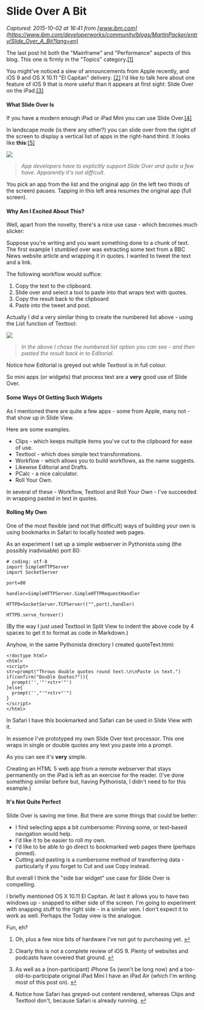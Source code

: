 # Slide Over A Bit

_Captured: 2015-10-02 at 16:41 from [www.ibm.com](https://www.ibm.com/developerworks/community/blogs/MartinPacker/entry/Slide_Over_A_Bit?lang=en)_

The last post hit both the "Mainframe" and "Performance" aspects of this blog. This one is firmly in the "Topics" category.[[1]](https://www.ibm.com/developerworks/community/blogs/MartinPacker/entry/Slide_Over_A_Bit)

You might've noticed a slew of announcements from Apple recently, and iOS 9 and OS X 10.11 "El Capitan" delivery. [[2]](https://www.ibm.com/developerworks/community/blogs/MartinPacker/entry/Slide_Over_A_Bit) I'd like to talk here about one feature of iOS 9 that is more useful than it appears at first sight: Slide Over on the iPad.[[3]](https://www.ibm.com/developerworks/community/blogs/MartinPacker/entry/Slide_Over_A_Bit)

#### What Slide Over Is

If you have a modern enough iPad or iPad Mini you can use Slide Over.[[4]](https://www.ibm.com/developerworks/community/blogs/MartinPacker/entry/Slide_Over_A_Bit)

In landscape mode (is there any other?) you can slide over from the right of the screen to display a vertical list of apps in the right-hand third. It looks like **this**:[[5]](https://www.ibm.com/developerworks/community/blogs/MartinPacker/entry/Slide_Over_A_Bit)

![](https://www.ibm.com/developerworks/community/blogs/MartinPacker/resource/slideover.png)

> _App developers have to explicitly support Slide Over and quite a few have. Apparently it's not difficult._

You pick an app from the list and the original app (in the left two thirds of the screen) pauses. Tapping in this left area resumes the original app (full screen).

#### Why Am I Excited About This?

Well, apart from the novelty, there's a nice use case - which becomes much slicker:

Suppose you're writing and you want something done to a chunk of text. The first example I stumbled over was extracting some text from a BBC News website article and wrapping it in quotes. I wanted to tweet the text and a link.

The following workflow would suffice:

  1. Copy the text to the clipboard.
  2. Slide over and select a tool to paste into that wraps text with quotes.
  3. Copy the result back to the clipboard
  4. Paste into the tweet and post.

Actually I did a very similar thing to create the numbered list above - using the List function of Texttool:

![](https://www.ibm.com/developerworks/community/blogs/MartinPacker/resource/listing.png)

> _In the above I chose the numbered list option you can see - and then pasted the result back in to Editorial._

Notice how Editorial is greyed out while Texttool is in full colour.

So mini apps (or widgets) that process text are a **very** good use of Slide Over.

#### Some Ways Of Getting Such Widgets

As I mentioned there are quite a few apps - some from Apple, many not - that show up in Slide View.

Here are some examples.

  * Clips - which keeps multiple items you've cut to the clipboard for ease of use.
  * Texttool - which does simple text transformations.
  * Workflow - which allows you to build workflows, as the name suggests.
  * Likewise Editorial and Drafts.
  * PCalc - a nice calculator.
  * Roll Your Own.

In several of these - Workflow, Texttool and Roll Your Own - I've succeeded in wrapping pasted in text in quotes.

#### Rolling My Own

One of the most flexible (and not that difficult) ways of building your own is using bookmarks in Safari to locally hosted web pages.

As an experiment I set up a simple webserver in Pythonista using (the possibly inadvisable) port 80:
    
    
    # coding: utf-8
    import SimpleHTTPServer
    import SocketServer
    
    port=80
    
    handler=SimpleHTTPServer.SimpleHTTPRequestHandler
    
    HTTPD=SocketServer.TCPServer(("",port),handler)
    
    HTTPD.serve_forever()
    

(By the way I just used Texttool in Split View to indent the above code by 4 spaces to get it to format as code in Markdown.)

Anyhow, in the same Pythonista directory I created quoteText.html:
    
    
    <!doctype html>
    <html>
    <script>
    str=prompt("Throws double quotes round text.\n\nPaste in text.")
    if(confirm("Double Quotes?")){
      prompt('','"'+str+'"')
    }else{
      prompt('',"'"+str+"'")
    }
    </script>
    </html>
    

In Safari I have this bookmarked and Safari can be used in Slide View with it.

In essence I've prototyped my own Slide Over text processor. This one wraps in single or double quotes any text you paste into a prompt.

As you can see it's **very** simple.

Creating an HTML 5 web app from a remote webserver that stays permanently on the iPad is left as an exercise for the reader. (I've done something similar before but, having Pythonista, I didn't need to for this example.)

#### It's Not Quite Perfect

Slide Over is saving me time. But there are some things that could be better:

  * I find selecting apps a bit cumbersome: Pinning some, or text-based navigation would help.
  * I'd like it to be easier to roll my own.
  * I'd like to be able to go direct to bookmarked web pages there (perhaps pinned).
  * Cutting and pasting is a cumbersome method of transferring data - particularly if you forget to Cut and use Copy instead. 

But overall I think the "side bar widget" use case for Slide Over is compelling.

I briefly mentioned OS X 10.11 El Capitan. At last it allows you to have two windows up - snapped to either side of the screen. I'm going to experiment with snapping stuff to the right side - in a similar vein. I don't expect it to work as well. Perhaps the Today view is the analogue.

Fun, eh?

  1. Oh, plus a few nice bits of hardware I've not got to purchasing yet. [ ↩](https://www.ibm.com/developerworks/community/blogs/MartinPacker/entry/Slide_Over_A_Bit)

  2. Clearly this is not a complete review of iOS 9. Plenty of websites and podcasts have covered that ground. [ ↩](https://www.ibm.com/developerworks/community/blogs/MartinPacker/entry/Slide_Over_A_Bit)

  3. As well as a (non-participant) iPhone 5s (won't be long now) and a too-old-to-participate original iPad Mini I have an iPad Air (which I'm writing most of this post on). [ ↩](https://www.ibm.com/developerworks/community/blogs/MartinPacker/entry/Slide_Over_A_Bit)

  4. Notice how Safari has greyed-out content rendered, whereas Clips and Texttool don't, because Safari is already running. [ ↩](https://www.ibm.com/developerworks/community/blogs/MartinPacker/entry/Slide_Over_A_Bit)

